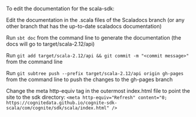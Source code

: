 To edit the documentation for the scala-sdk:

Edit the documentation in the .scala files of the Scaladocs branch (or any other branch that has the up-to-date scaladocs documentation)

Run `sbt doc` from the command line to generate the documentation (the docs will go to target/scala-2.12/api)

Run `git add target/scala-2.12/api && git commit -m "<commit message>"` from the command line 

Run `git subtree push --prefix target/scala-2.12/api origin gh-pages` from the command line to push the changes to the gh-pages branch

Change the meta http-equiv tag in the outermost index.html file to point the site to the sdk directory: `<meta http-equiv="Refresh" content="0; https://cognitedata.github.io/cognite-sdk-scala/com/cognite/sdk/scala/index.html" />`
